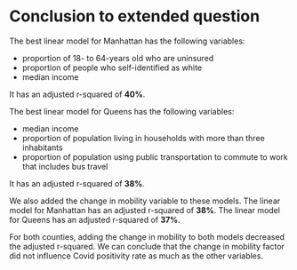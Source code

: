 # Conclusion to extended question

The best linear model for Manhattan has the following variables:
+ proportion of 18- to 64-years old who are uninsured
+ proportion of people who self-identified as white
+ median income

It has an adjusted r-squared of **40%**.

The best linear model for Queens has the following variables:
+ median income
+ proportion of population living in households with more than three inhabitants 
+ proportion of population using public transportation to commute to work that includes bus travel

It has an adjusted r-squared of **38%**.

We also added the change in mobility variable to these models. The linear model for Manhattan has an adjusted r-squared of **38%**. The linear model for Queens has an adjusted r-squared of **37%**.

For both counties, adding the change in mobility to both models decreased the adjusted r-squared. We can conclude that the change in mobility factor did not influence Covid positivity rate as much as the other variables.
